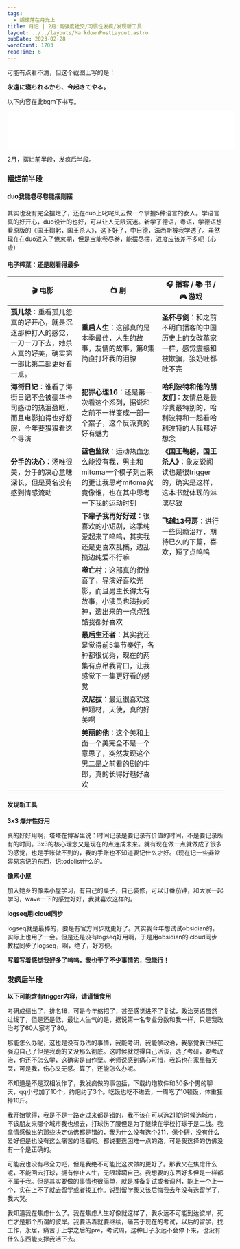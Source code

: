 ```yaml
---
tags:
  - 蝴蝶落在月光上
title: 月记 | 2月:高强度社交/习惯性发疯/发现新工具
layout: ../../layouts/MarkdownPostLayout.astro
pubDate: 2023-02-28
wordCount: 1703
readTime: 6
---
```

可能有点看不清，但这个截图上写的是：

**永遠に寝られるから、今起きてやる。**

以下内容在此bgm下书写。
<iframe frameborder="no" border="0" marginwidth="0" marginheight="0" width=530 height=86 src="//music.163.com/outchain/player?type=2&id=32046789&auto=1&height=66"></iframe>

2月，摆烂前半段，发疯后半段。

### 摆烂前半段

#### duo我能卷尽卷能摆则摆

其实也没有完全摆烂了，还在duo上叱咤风云做一个掌握5种语言的女人。学语言真的好开心，duo设计的也好，可以让人无限沉迷。新学了德语，粤语，学德语想看原版的《国王鞠躬，国王杀人》，这下好了，中日德，法西斯被我学透了。虽然现在在duo进入了倦怠期，但是宝能卷尽卷，能摆尽摆，进度应该差不多吧（心虚）

#### 电子榨菜：还是剧看得最多

| 🎬 电影 | 📺 剧 | 🎧 播客 / 📚 书 / 🎮 游戏 |
|--------|------|----------------------|
| **孤儿怨**：重看孤儿怨真的好开心，就是沉迷那种打人的感觉，一刀一刀下去，她杀人真的好美，确实第一部比第二部更好看一点。 | **重启人生**：这部真的是本季最佳，人生的故事，友情的故事，第8集简直打坏我的泪腺 | **圣杯与剑**：和之前不明白播客的中国历史上的女改革家一样，感觉震撼和被欺骗，狼奶吐都吐不完 |
| **海街日记**：谁看了海街日记不会被豪华卡司感动的热泪盈眶，而且电影拍得也好舒服，今年要狠狠看这个导演 | **犯罪心理16**：还是第一次看这个系列，据说和之前不一样变成一部一个案子，这个反派真的好有魅力 | **哈利波特和他的朋友们**：友情总是最珍贵最特别的，哈利波特和一起看哈利波特的人我都好想念 |
| **分手的决心**：汤唯很美，分手的决心意味深长，但是莫名没有感到情感流动 | **蓝色监狱**：运动热血怎么能没有我，男主和mitoma一个模子刻出来的更让我思考mitoma究竟像谁，也在其中思考一下我的运动时刻 | **《国王鞠躬，国王杀人》**：象友说阅读也是很trigger的，确实是这样，这本书就体现的淋漓尽致 |
|        | **下辈子我再好好过**：很喜欢的小短剧，这季纯爱起来了呜呜，其实我还是更喜欢乱搞，边乱搞边纯爱不行嘛 | **飞越13号房**：进行一些网瘾治疗，期待已久的下篇，喜欢，短了点呜呜 |
|        | **噬亡村**：这部真的很惊喜了，导演好喜欢光影，而且男主长得太有故事，小演员也演技超神，透出来的一点点残酷我都好喜欢 | |
|        | **最后生还者**：其实我还是觉得前5集节奏好，各种都很优秀，现在的两集有点吊我胃口，让我感觉下一集更好看的感觉 | |
|        | **汉尼拔**：最近很喜欢这种题材，天使，真的好美啊 | |
|        | **美丽的他**：这个美和上面一个美完全不是一个意思了，突然发现这个男二是之前看的剧的牛郎，真的长得好魅好喜欢 | |

#### 发现新工具

**3x3 爆炸性好用**

真的好好用啊，塔塔在博客里说：时间记录是要记录有价值的时间，不是要记录所有的时间。3x3的核心理念又是现在的点连成未来。就有现在做一点就做成了很多的感觉，也是手账做不到的，我的手账也不知道要记什么才好。（现在记一些非常容易忘记的东西，记todolist什么的。

**像素小屋**

加入她乡的像素小屋学习，有自己的桌子，自己装修，可以订番茄钟，和大家一起学习，wave一下的感觉好好，我就喜欢这样的。

**logseq用icloud同步**

logseq就是最棒的，要是有官方同步就更好了。其实我今年想试试obsidian的，实际上也用了一会。但是还是没有logseq好用啊，于是用obsidian的icloud同步教程同步了logseq，啊，绝了，好方便。

**写着写着感觉我好多了呜呜，我也干了不少事情的，我能行！**

### 发疯后半段
**以下可能含有trigger内容，请谨慎食用**

考研成绩出了，排名18，可是今年缩招了，甚至感觉进不了复试，政治英语虽然过线了，但是还是低，最让人生气的是，据说第一名专业分数和我一样，只是我政治考了60人家考了80。

那能怎么办呢，这也是没有办法的事情，我能考研，我能学政治，我感觉我已经在强迫自己了但是我跪的又没那么彻底。这时候就觉得自己活该，选了考研，要考政治，你还不怎么学，这确实是自作孽。老师说感到痛心可惜，我妈也在家里每天哭，可是我，伤心又无感。算了，还能怎么办呢。

不知道是不是双相发作了，我发疯做的事包括，下载约炮软件和30多个男的聊天，qq小号加了10个，约炮约了3个。吃饭也吃不进去，一周吃了10顿饭，体重狂掉10斤。

我开始觉得，我是不是一路走过来都是错的，我不该在可以选211的时候选城市，不该朋友来哪个城市我也想去，打球伤了腰但是为了继续在学校打球于是二战。我拿情感做出的那些决定仿佛都是错的，我为什么没有选个211，保个研，没有什么爱好但是也没有这么痛苦的活着呢。都说要选困难一点的路，可是我选择的仿佛没有一个是正确的。

可能我也没有尽全力吧，但是我绝不可能比这次做的更好了。那我又在焦虑什么呢，不能回去打球，拥有停止人生，无限蹂躏自己。我想要的东西好多但是一样都不属于我。但是其实要做的事情也很简单，就是准备复试或者调剂，能上一个上一个，实在上不了就去留学或者找工作。说到留学我又该后悔我去年没有选留学了，我大哭。

我知道我在焦虑什么了。我在焦虑人生好像就这样了，我永远不可能到达彼岸，死亡才是那个所谓的彼岸。我要活着就要继续，痛苦于现在的考试，以后的留学，找工作，永居，痛苦于上学之后的pre，考试周，这种日子永远不会停下来，也没有什么东西能支撑我活下去。